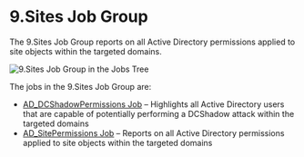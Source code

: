 # 9.Sites Job Group

The 9.Sites Job Group reports on all Active Directory permissions applied to site objects within the
targeted domains.

![9.Sites Job Group in the Jobs Tree](/img/versioned_docs/accessanalyzer_11.6/accessanalyzer/admin/hostmanagement/jobstree.webp)

The jobs in the 9.Sites Job Group are:

- [AD_DCShadowPermissions Job](/docs/accessanalyzer/11.6/solutions/activedirectorypermissionsanalyzer/sites/ad_dcshadowpermissions.md)
  – Highlights all Active Directory users that are capable of potentially performing a DCShadow
  attack within the targeted domains
- [AD_SitePermissions Job](/docs/accessanalyzer/11.6/solutions/activedirectorypermissionsanalyzer/sites/ad_sitepermissions.md)
  – Reports on all Active Directory permissions applied to site objects within the targeted domains
